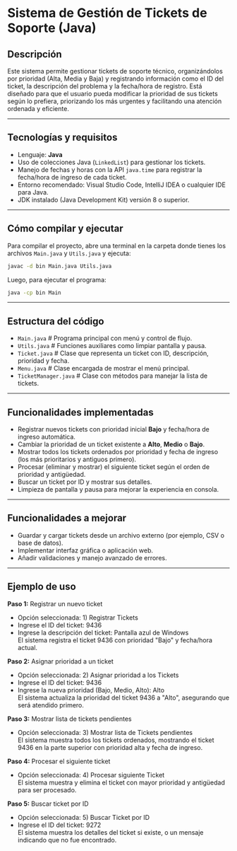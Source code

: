 # Sistema de Gestión de Tickets de Soporte (Java)

## Descripción
Este sistema permite gestionar tickets de soporte técnico, organizándolos por prioridad (Alta, Media y Baja) y registrando información como el ID del ticket, la descripción del problema y la fecha/hora de registro. Está diseñado para que el usuario pueda modificar la prioridad de sus tickets según lo prefiera, priorizando los más urgentes y facilitando una atención ordenada y eficiente.

---

## Tecnologías y requisitos
- Lenguaje: **Java**
- Uso de colecciones Java (`LinkedList`) para gestionar los tickets.
- Manejo de fechas y horas con la API `java.time` para registrar la fecha/hora de ingreso de cada ticket.
- Entorno recomendado: Visual Studio Code, IntelliJ IDEA o cualquier IDE para Java.
- JDK instalado (Java Development Kit) versión 8 o superior.

---

## Cómo compilar y ejecutar

Para compilar el proyecto, abre una terminal en la carpeta donde tienes los archivos `Main.java` y `Utils.java` y ejecuta:

```bash
javac -d bin Main.java Utils.java
```
Luego, para ejecutar el programa:

```bash
java -cp bin Main
```

---

## Estructura del código

- `Main.java`     # Programa principal con menú y control de flujo.
- `Utils.java`    # Funciones auxiliares como limpiar pantalla y pausa.
- `Ticket.java`   # Clase que representa un ticket con ID, descripción, prioridad y fecha.
- `Menu.java`     # Clase encargada de mostrar el menú principal.
- `TicketManager.java` # Clase con métodos para manejar la lista de tickets.

---

## Funcionalidades implementadas

- Registrar nuevos tickets con prioridad inicial **Bajo** y fecha/hora de ingreso automática.
- Cambiar la prioridad de un ticket existente a **Alto**, **Medio** o **Bajo**.
- Mostrar todos los tickets ordenados por prioridad y fecha de ingreso (los más prioritarios y antiguos primero).
- Procesar (eliminar y mostrar) el siguiente ticket según el orden de prioridad y antigüedad.
- Buscar un ticket por ID y mostrar sus detalles.
- Limpieza de pantalla y pausa para mejorar la experiencia en consola.

---

## Funcionalidades a mejorar

- Guardar y cargar tickets desde un archivo externo (por ejemplo, CSV o base de datos).
- Implementar interfaz gráfica o aplicación web.
- Añadir validaciones y manejo avanzado de errores.

---

## Ejemplo de uso

**Paso 1:** Registrar un nuevo ticket  
- Opción seleccionada: 1) Registrar Tickets  
- Ingrese el ID del ticket: 9436  
- Ingrese la descripción del ticket: Pantalla azul de Windows  
El sistema registra el ticket 9436 con prioridad "Bajo" y fecha/hora actual.

**Paso 2:** Asignar prioridad a un ticket  
- Opción seleccionada: 2) Asignar prioridad a los Tickets  
- Ingrese el ID del ticket: 9436  
- Ingrese la nueva prioridad (Bajo, Medio, Alto): Alto  
El sistema actualiza la prioridad del ticket 9436 a "Alto", asegurando que será atendido primero.

**Paso 3:** Mostrar lista de tickets pendientes  
- Opción seleccionada: 3) Mostrar lista de Tickets pendientes  
El sistema muestra todos los tickets ordenados, mostrando el ticket 9436 en la parte superior con prioridad alta y fecha de ingreso.

**Paso 4:** Procesar el siguiente ticket  
- Opción seleccionada: 4) Procesar siguiente Ticket  
El sistema muestra y elimina el ticket con mayor prioridad y antigüedad para ser procesado.

**Paso 5:** Buscar ticket por ID  
- Opción seleccionada: 5) Buscar Ticket por ID  
- Ingrese el ID del ticket: 9272  
El sistema muestra los detalles del ticket si existe, o un mensaje indicando que no fue encontrado.